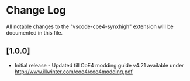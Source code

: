 # Change Log
All notable changes to the "vscode-coe4-synxhigh" extension will be documented in this file.

## [1.0.0]
- Initial release - Updated till  CoE4 modding guide v4.21 available under http://www.illwinter.com/coe4/coe4modding.pdf